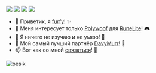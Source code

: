 [![](https://img.shields.io/endpoint?url=https://i.pluginhub.info/shields/rank/author/furfy)](https://runelite.net/plugin-hub)
[![](https://img.shields.io/endpoint?url=https://i.pluginhub.info/shields/installs/author/furfy)](https://runelite.net/plugin-hub/furfy)
[![](https://img.shields.io/discord/321345656184635402?label=Discord)](https://furfy.github.io/invite)
[![](https://img.shields.io/github/stars/furfy?style=social)](../../..)

- 👋 Приветик, я [furfy](../../..)! ✨
- 👀 Меня интересует только [Polywoof](../../../polywoof) для [RuneLite](../../../../RuneLite)! 🎮
- 🌱 Я ничего не изучаю и не умею! 🍔
- 💞️ Мой самый лучший партнёр [DavyMurr](../../../../DavyMurr)! 🌈
- 📫 Вот как со мной [связаться](../../..)! 📓

![pesik](https://user-images.githubusercontent.com/13049652/170757518-ce0258c5-e92f-464b-ae7a-c46280cd4dd2.png)

<!---
furfy/furfy is a ✨ special ✨ repository because its `README.md` (this file) appears on your GitHub profile.
You can click the Preview link to take a look at your changes.
--->
